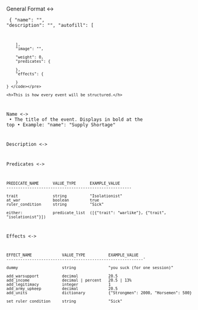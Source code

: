 General Format <-> <br>
    <pre><code> {
        "name": "",
        "description": "",
        "autofill": [

        ],
        "image": "",

        "weight": 0,
        "predicates": {

        },
        "effects": {

        }
    } </code></pre>

    <h>This is how every event will be structured.</h>

Name <-> <br>
    • The title of the event. Displays in bold at the top
    • Example:
        "name": "Supply Shortage"

Description <-> <br>


Predicates <-> <br>

    PREDICATE_NAME      VALUE_TYPE      EXAMPLE_VALUE
    ------------------------------------------------------

    trait               string          "Isolationist"
    at_war              boolean         true
    ruler_condition     string          "Sick"

    either:             predicate_list  ([{"trait": "warlike"}, {"trait", "isolationist"}])






Effects <-> <br>

    EFFECT_NAME             VALUE_TYPE          EXAMPLE_VALUE
    -----------------------------------------------------------'

    dummy                   string              "you suck (for one session)"

    add_warsupport          decimal             20.5
    add_income              decimal | percent   20.5 | 13%
    add_legitimacy          integer             1
    add_army_upkeep         decimal             20.5
    add_units               dictionary          {"Strongmen": 2000, "Horsemen": 500}

    set_ruler_condition     string              "Sick"
